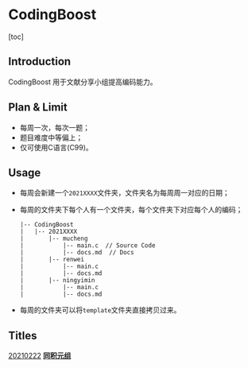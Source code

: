 # CodingBoost



[toc]



## Introduction

CodingBoost 用于文献分享小组提高编码能力。



## Plan & Limit

* 每周一次，每次一题；
* 题目难度中等偏上；
* 仅可使用C语言(C99)。



## Usage

* 每周会新建一个`2021XXXX`文件夹，文件夹名为每周周一对应的日期；

* 每周的文件夹下每个人有一个文件夹，每个文件夹下对应每个人的编码；

  ```shell
  |-- CodingBoost
  |   |-- 2021XXXX
  |       |-- mucheng
  |           |-- main.c  // Source Code
  |           |-- docs.md  // Docs
  |       |-- renwei
  |           |-- main.c
  |           |-- docs.md
  |       |-- ningyimin
  |           |-- main.c
  |           |-- docs.md
  ```

* 每周的文件夹可以将`template`文件夹直接拷贝过来。



## Titles

[20210222](./20210222/title.md)  **[同积元组](https://leetcode-cn.com/problems/tuple-with-same-product/)** 

